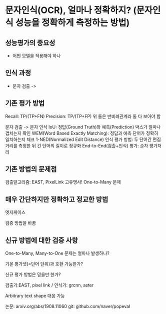 # 문자인식(OCR), 얼마나 정확하지? (문자인식 성능을 정확하게 측정하는 방법)

## 성능평가의 중요성 

* 어떤 모델을 적용해야 하나

## 인식 과정 

* 문자 검출 -> 

## 기존 평가 방법

Recall: TP/(TP+FN)
Precision: TP/(TP+FP)
위 둘은 반비례관계라 둘 다 보아야 함

문자 검출 -> 문자 인식 
IoU: 정답(Ground Truth)와 예측(Prediction) 박스가 얼마나 겹치는지 확인
WEM(Word Based Exactly Matching): 정답과 에측 단어가 정확히 일치하는지 체크
1-NED(Normalized Edit Distance) 인식 평가 방법: 두 단어간 편집 거리를 측정한 뒤 긴 단어의 길이로 정규화
End-to-End(검출+인식) 평가: 순차 평가처리 

## 기존 방법의 문제점

검출알고리즘: EAST, PixelLink
고유명사!
One-to-Many 문제

## 매우 간단하지만 정확하고 정교한 방법

엣지케이스

검증 방법을 바꿈

## 신규 방법에 대한 검증 사항

One-to-Many, Many-to-One 문제는 얼마나 발생하나?

기본 평가셋(=단어 단위)과 호환 가능한가?

신규 평가 방법은 믿을만 한가?

검출기:EAST, pixel link /  인식기: grcnn, aster

Arbitrary text shape 대응 가능

논문: arxiv.org/abs/1908.11060
git: github.com/naver/popeval
